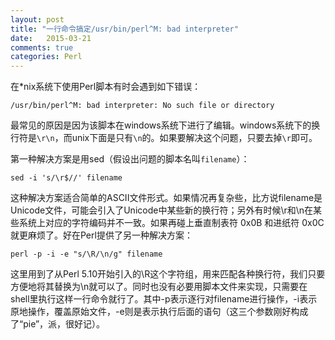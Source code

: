 ```yaml
---
layout: post
title: "一行命令搞定/usr/bin/perl^M: bad interpreter"
date:   2015-03-21
comments: true
categories: Perl
---
```


在*nix系统下使用Perl脚本有时会遇到如下错误：
    
`/usr/bin/perl^M: bad interpreter: No such file or directory`

最常见的原因是因为该脚本在windows系统下进行了编辑。windows系统下的换行符是`\r\n`，而unix下面是只有`\n`的。如果要解决这个问题，只要去掉`\r`即可。

第一种解决方案是用sed（假设出问题的脚本名叫`filename`）：

`sed -i 's/\r$//' filename`

这种解决方案适合简单的ASCII文件形式。如果情况再复杂些，比方说filename是Unicode文件，可能会引入了Unicode中某些新的换行符；另外有时候\r和\n在某些系统上对应的字符编码并不一致。如果再碰上垂直制表符 0x0B 和进纸符 0x0C 就更麻烦了。好在Perl提供了另一种解决方案：
 
`perl -p -i -e "s/\R/\n/g" filename`

这里用到了从Perl 5.10开始引入的\R这个字符组，用来匹配各种换行符，我们只要方便地将其替换为\n就可以了。同时也没有必要用脚本文件来实现，只需要在shell里执行这样一行命令就行了。其中-p表示逐行对filename进行操作，-i表示原地操作，覆盖原始文件，-e则是表示执行后面的语句（这三个参数刚好构成了“pie”，派，很好记）。

